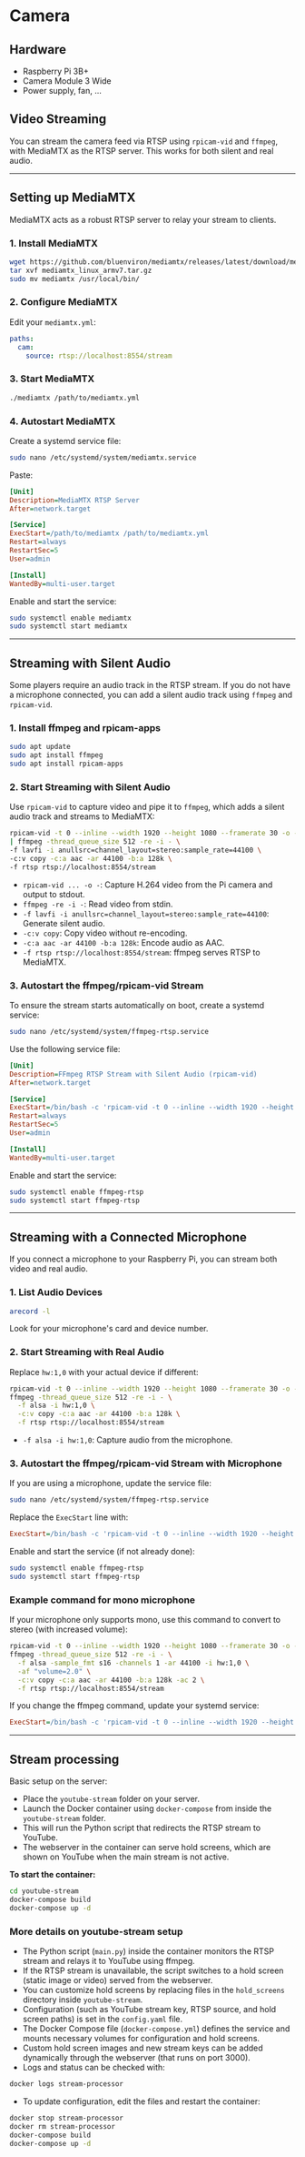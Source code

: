 # Camera

## Hardware

- Raspberry Pi 3B+
- Camera Module 3 Wide
- Power supply, fan, ...

## Video Streaming

You can stream the camera feed via RTSP using `rpicam-vid` and `ffmpeg`, with MediaMTX as the RTSP server. This works for both silent and real audio.

---

## Setting up MediaMTX

MediaMTX acts as a robust RTSP server to relay your stream to clients.

### 1. Install MediaMTX

```sh
wget https://github.com/bluenviron/mediamtx/releases/latest/download/mediamtx_linux_armv7.tar.gz
tar xvf mediamtx_linux_armv7.tar.gz
sudo mv mediamtx /usr/local/bin/
```

### 2. Configure MediaMTX

Edit your `mediamtx.yml`:

```yaml
paths:
  cam:
    source: rtsp://localhost:8554/stream
```

### 3. Start MediaMTX

```sh
./mediamtx /path/to/mediamtx.yml
```

### 4. Autostart MediaMTX

Create a systemd service file:

```sh
sudo nano /etc/systemd/system/mediamtx.service
```

Paste:

```ini
[Unit]
Description=MediaMTX RTSP Server
After=network.target

[Service]
ExecStart=/path/to/mediamtx /path/to/mediamtx.yml
Restart=always
RestartSec=5
User=admin

[Install]
WantedBy=multi-user.target
```

Enable and start the service:

```sh
sudo systemctl enable mediamtx
sudo systemctl start mediamtx
```

---

## Streaming with Silent Audio

Some players require an audio track in the RTSP stream. If you do not have a microphone connected, you can add a silent audio track using `ffmpeg` and `rpicam-vid`.

### 1. Install ffmpeg and rpicam-apps

```sh
sudo apt update
sudo apt install ffmpeg
sudo apt install rpicam-apps
```

### 2. Start Streaming with Silent Audio

Use `rpicam-vid` to capture video and pipe it to `ffmpeg`, which adds a silent audio track and streams to MediaMTX:

```sh
rpicam-vid -t 0 --inline --width 1920 --height 1080 --framerate 30 -o - \
| ffmpeg -thread_queue_size 512 -re -i - \
-f lavfi -i anullsrc=channel_layout=stereo:sample_rate=44100 \
-c:v copy -c:a aac -ar 44100 -b:a 128k \
-f rtsp rtsp://localhost:8554/stream
```

- `rpicam-vid ... -o -`: Capture H.264 video from the Pi camera and output to stdout.
- `ffmpeg -re -i -`: Read video from stdin.
- `-f lavfi -i anullsrc=channel_layout=stereo:sample_rate=44100`: Generate silent audio.
- `-c:v copy`: Copy video without re-encoding.
- `-c:a aac -ar 44100 -b:a 128k`: Encode audio as AAC.
- `-f rtsp rtsp://localhost:8554/stream`: ffmpeg serves RTSP to MediaMTX.

### 3. Autostart the ffmpeg/rpicam-vid Stream

To ensure the stream starts automatically on boot, create a systemd service:

```sh
sudo nano /etc/systemd/system/ffmpeg-rtsp.service
```

Use the following service file:

```ini
[Unit]
Description=FFmpeg RTSP Stream with Silent Audio (rpicam-vid)
After=network.target

[Service]
ExecStart=/bin/bash -c 'rpicam-vid -t 0 --inline --width 1920 --height 1080 --framerate 30 -o - | ffmpeg -thread_queue_size 512 -re -i - -f lavfi -i anullsrc=channel_layout=stereo:sample_rate=44100 -c:v copy -c:a aac -ar 44100 -b:a 128k -f rtsp rtsp://localhost:8554/stream'
Restart=always
RestartSec=5
User=admin

[Install]
WantedBy=multi-user.target
```

Enable and start the service:

```sh
sudo systemctl enable ffmpeg-rtsp
sudo systemctl start ffmpeg-rtsp
```

---

## Streaming with a Connected Microphone

If you connect a microphone to your Raspberry Pi, you can stream both video and real audio.

### 1. List Audio Devices

```sh
arecord -l
```

Look for your microphone's card and device number.

### 2. Start Streaming with Real Audio

Replace `hw:1,0` with your actual device if different:

```sh
rpicam-vid -t 0 --inline --width 1920 --height 1080 --framerate 30 -o - | \
ffmpeg -thread_queue_size 512 -re -i - \
  -f alsa -i hw:1,0 \
  -c:v copy -c:a aac -ar 44100 -b:a 128k \
  -f rtsp rtsp://localhost:8554/stream
```

- `-f alsa -i hw:1,0`: Capture audio from the microphone.

### 3. Autostart the ffmpeg/rpicam-vid Stream with Microphone

If you are using a microphone, update the service file:

```sh
sudo nano /etc/systemd/system/ffmpeg-rtsp.service
```

Replace the `ExecStart` line with:

```ini
ExecStart=/bin/bash -c 'rpicam-vid -t 0 --inline --width 1920 --height 1080 --framerate 30 -o - | ffmpeg -thread_queue_size 512 -re -i - -f alsa -i hw:1,0 -c:v copy -c:a aac -ar 44100 -b:a 128k -f rtsp rtsp://localhost:8554/stream'
```

Enable and start the service (if not already done):

```sh
sudo systemctl enable ffmpeg-rtsp
sudo systemctl start ffmpeg-rtsp
```

### Example command for mono microphone

If your microphone only supports mono, use this command to convert to stereo (with increased volume):

```sh
rpicam-vid -t 0 --inline --width 1920 --height 1080 --framerate 30 -o - | \
ffmpeg -thread_queue_size 512 -re -i - \
  -f alsa -sample_fmt s16 -channels 1 -ar 44100 -i hw:1,0 \
  -af "volume=2.0" \
  -c:v copy -c:a aac -ar 44100 -b:a 128k -ac 2 \
  -f rtsp rtsp://localhost:8554/stream
```

If you change the ffmpeg command, update your systemd service:

```ini
ExecStart=/bin/bash -c 'rpicam-vid -t 0 --inline --width 1920 --height 1080 --framerate 30 -o - | ffmpeg -thread_queue_size 512 -re -i - -f alsa -sample_fmt s16 -channels 1 -ar 44100 -i hw:1,0 -af "volume=2.0" -c:v copy -c:a aac -ar 44100 -b:a 128k -ac 2 -f rtsp rtsp://localhost:8554/stream'
```

---

## Stream processing

Basic setup on the server:

- Place the `youtube-stream` folder on your server.
- Launch the Docker container using `docker-compose` from inside the `youtube-stream` folder.
- This will run the Python script that redirects the RTSP stream to YouTube.
- The webserver in the container can serve hold screens, which are shown on YouTube when the main stream is not active.

**To start the container:**

```sh
cd youtube-stream
docker-compose build
docker-compose up -d
```

### More details on youtube-stream setup

- The Python script (`main.py`) inside the container monitors the RTSP stream and relays it to YouTube using ffmpeg.
- If the RTSP stream is unavailable, the script switches to a hold screen (static image or video) served from the webserver.
- You can customize hold screens by replacing files in the `hold_screens` directory inside `youtube-stream`.
- Configuration (such as YouTube stream key, RTSP source, and hold screen paths) is set in the `config.yaml` file.
- The Docker Compose file (`docker-compose.yml`) defines the service and mounts necessary volumes for configuration and hold screens.
- Custom hold screen images and new stream keys can be added dynamically through the webserver (that runs on port 3000).
- Logs and status can be checked with:

```sh
docker logs stream-processor
```

- To update configuration, edit the files and restart the container:

```sh
docker stop stream-processor
docker rm stream-processor
docker-compose build
docker-compose up -d
```